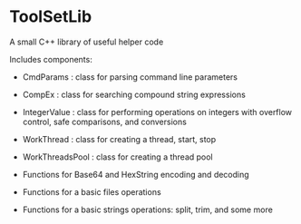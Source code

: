 # ToolSetLib
A small C++ library of useful helper code

Includes components:

- CmdParams : class for parsing command line parameters
- CompEx : class for searching compound string expressions
- IntegerValue : class for performing operations on integers with overflow control, safe comparisons, and conversions
- WorkThread : class for creating a thread, start, stop
- WorkThreadsPool : class for creating a thread pool


- Functions for Base64 and HexString encoding and decoding 
- Functions for a basic files operations
- Functions for a basic strings operations: split, trim, and some more
